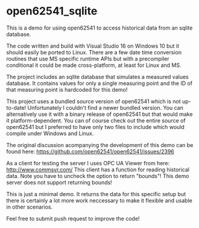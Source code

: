 # open62541_sqlite
This is a demo for using open62541 to access historical data from an sqlite database.

The code written and build with Visual Studio 16 on Windows 10 but it should easily be ported to Linux. There are a few date time conversion routines that use MS specific runtime APIs but with a precompiler conditional it could be made cross-platform, at least for Linux and MS.

The project includes an sqlite database that simulates a measured values database. It contains values for only a single measuring point and the ID of that measuring point is hardcoded for this demo!

This project uses a bundled source version of open62541 which is not up-to-date! Unfortunately I couldn't find a newer bundled version. You can alternatively use it with a binary release of open62541 but that would make it platform-dependent. You can of course check out the entire source of open62541 but I preferred to have only two files to include which would compile under Windows and Linux.

The original discussion acompanying the development of this demo can be found here:
https://github.com/open62541/open62541/issues/2396

As a client for testing the server I uses OPC UA Viewer from here: http://www.commsvr.com/
This client has a function for reading historical data. Note you have to uncheck the option
to return "bounds"! This demo server does not support returning bounds!

This is just a minimal demo. It returns the data for this specific setup but there is certainly a lot more work neccessary to make it flexible and usable in other scenarios.

Feel free to submit push request to improve the code!

